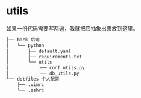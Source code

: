 # utils

如果一份代码需要写两遍，我就把它抽象出来放到这里。

```bash
├── back 后端
│   └── python
│       ├── default.yaml
│       ├── requirements.txt
│       └── utils
│           ├── conf_utils.py
│           └── db_utils.py
└── dotfiles 个人配置
    ├── .vimrc
    └── .zshrc
```